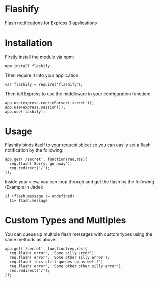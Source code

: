 Flashify
========

Flash notifications for Express 3 applications

Installation
============

Firstly install the module via npm:

    npm install flashify
    

Then require it into your application:

    var flashify = require('flashify');

Then tell Express to use the middleware in your configuration function:

    app.use(express.cookieParser('secret'));
    app.use(express.session());
    app.use(flashify);

Usage
=====

Flashify binds itself to your request object so you can easily
set a flash notification by the following:

    app.get('/secret', function(req,res){
      req.flash('Sorry, go away');
      req.redirect('/');
    });

Inside your view, you can loop through and get the flash by the following 
(Example in Jade):

    if (flash.message != undefined)
      li= flash.message

Custom Types and Multiples
==========================

You can queue up multiple flash messages with custom types using the same methods as above:

    app.get('/secret', function(req,res){
      req.flash('error', 'Some silly error');
      req.flash('error', 'Some other silly error');
      req.flash('this still queues up as well!')
      req.flash('error', 'Some other other silly error');
      res.redirect('/');
    });